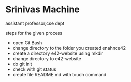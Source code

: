 # Srinivas Machine

assistant professor,cse dept

steps for the given process
- open Git Bash
- change directory to the folder you created enahnce42
- create a directory e42-website using mkdir
- change directory to e42-website
- do git init
- check with git status
- create file README.md with touch command 